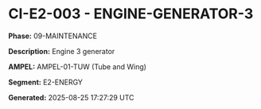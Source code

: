 # CI-E2-003 - ENGINE-GENERATOR-3

**Phase:** 09-MAINTENANCE

**Description:** Engine 3 generator

**AMPEL:** AMPEL-01-TUW (Tube and Wing)

**Segment:** E2-ENERGY

**Generated:** 2025-08-25 17:27:29 UTC
